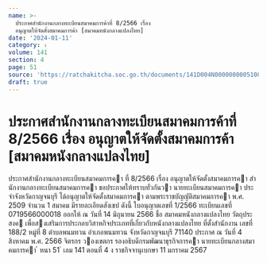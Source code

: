 ```yaml
---
name: >-
  ประกาศสำนักงานกลางทะเบียนสมาคมการค้าที่ 8/2566 เรื่อง
  อนุญาตให้จัดตั้งสมาคมการค้า [สมาคมหนังกลางแปลงไทย]
date: '2024-01-11'
category: ง
volume: 141
section: 4
page: 51
source: 'https://ratchakitcha.soc.go.th/documents/141D004N0000000005100.pdf'
draft: true
---
```


# ประกาศสำนักงานกลางทะเบียนสมาคมการค้าที่ 8/2566 เรื่อง อนุญาตให้จัดตั้งสมาคมการค้า [สมาคมหนังกลางแปลงไทย]

ประกาศสํานักงานกลางทะเบียนสมาคมการคา ที่ 8/2566 เรื่อง อนุญาตให้จัดตั้งสมาคมการคา สํานักงานกลางทะเบียนสมาคมการคา ขอประกาศให้ทราบทั่วกันวา นายทะเบียนสมาคมการคา ประจําจังหวัดกาญจนบุรี ได้อนุญาตให้จัดตั้งสมาคมการคา ตามพระราชบัญญัติสมาคมการคา พ.ศ. 2509 จํานวน 1 สมาคม มีรายละเอียดสังเขป ดังนี้ ใบอนุญาตเลขที่ 1/2566 ทะเบียนเลขที่ 0719566000018 ออกให้ ณ วันที่ 14 มิถุนายน 2566 ชื่อ สมาคมหนังกลางแปลงไทย วัตถุประสงค เพื่อสงเสริมการประกอบวิสาหกิจประเภทที่เกี่ยวกับหนังกลางแปลงไทย ที่ตั้งสํานักงาน เลขที่ 188/2 หมู่ที่ 8 ตําบลพนมทวน อําเภอพนมทวน จังหวัดกาญจนบุรี 71140 ประกาศ ณ วันที่ 4 สิงหาคม พ.ศ. 2566 จิตรกร วองเขตกร รองอธิบดีกรมพัฒนาธุรกิจการคา นายทะเบียนกลางสมาคมการคา ้ หนา 51 ่ เลม 141 ตอนที่ 4 ง ราชกิจจานุเบกษา 11 มกราคม 2567
